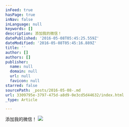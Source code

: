 ```yaml
---
inFeed: true
hasPage: true
inNav: false
inLanguage: null
keywords: []
description: 添加我的微信！
datePublished: '2016-05-08T05:45:25.559Z'
dateModified: '2016-05-08T05:45:16.889Z'
title: ''
author: []
authors: []
publisher:
  name: null
  domain: null
  url: null
  favicon: null
starred: false
sourcePath: _posts/2016-05-08-.md
url: 3309795e-3797-475d-a8d9-0e3cd5d44632/index.html
_type: Article

---
```

添加我的微信！
![](https://the-grid-user-content.s3-us-west-2.amazonaws.com/969e81df-5d5f-443f-9f92-4f19597e0dd1.jpg)